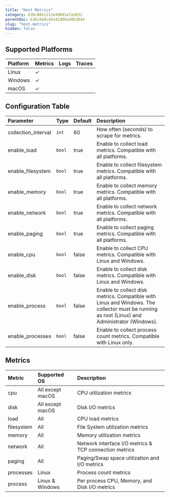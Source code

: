 ```yaml
---
title: "Host Metrics"
category: 636c08e1212e49001e7a3032
parentDoc: 636c0a0c46142d00a50b384d
slug: "host-metrics"
hidden: false
---
```

## Supported Platforms

| Platform | Metrics | Logs | Traces |
| :------- | :------ | :--- | :----- |
| Linux    | ✓       |      |        |
| Windows  | ✓       |      |        |
| macOS    | ✓       |      |        |

## Configuration Table

| Parameter           | Type   | Default | Description                                                                                                                                   |
| :------------------ | :----- | :------ | :-------------------------------------------------------------------------------------------------------------------------------------------- |
| collection_interval | `int`  | 60      | How often (seconds) to scrape for metrics.                                                                                                    |
| enable_load         | `bool` | true    | Enable to collect load metrics. Compatible with all platforms.                                                                                |
| enable_filesystem   | `bool` | true    | Enable to collect filesystem metrics. Compatible with all platforms.                                                                          |
| enable_memory       | `bool` | true    | Enable to collect memory metrics. Compatible with all platforms.                                                                              |
| enable_network      | `bool` | true    | Enable to collect network metrics. Compatible with all platforms.                                                                             |
| enable_paging       | `bool` | true    | Enable to collect paging metrics. Compatible with all platforms.                                                                              |
| enable_cpu          | `bool` | false   | Enable to collect CPU metrics. Compatible with Linux and Windows.                                                                             |
| enable_disk         | `bool` | false   | Enable to collect disk metrics. Compatible with Linux and Windows.                                                                            |
| enable_process      | `bool` | false   | Enable to collect disk metrics. Compatible with Linux and Windows. The collector must be running as root (Linux) and Administrator (Windows). |
| enable_processes    | `bool` | false   | Enable to collect process count metrics. Compatible with Linux only.                                                                          |

## Metrics

| Metric     | Supported OS     | Description                                            |
| :--------- | :--------------- | :----------------------------------------------------- |
| cpu        | All except macOS | CPU utilization metrics                                |
| disk       | All except macOS | Disk I/O metrics                                       |
| load       | All              | CPU load metrics                                       |
| filesystem | All              | File System utilization metrics                        |
| memory     | All              | Memory utilization metrics                             |
| network    | All              | Network interface I/O metrics & TCP connection metrics |
| paging     | All              | Paging/Swap space utilization and I/O metrics          |
| processes  | Linux            | Process count metrics                                  |
| process    | Linux & Windows  | Per process CPU, Memory, and Disk I/O metrics          |
